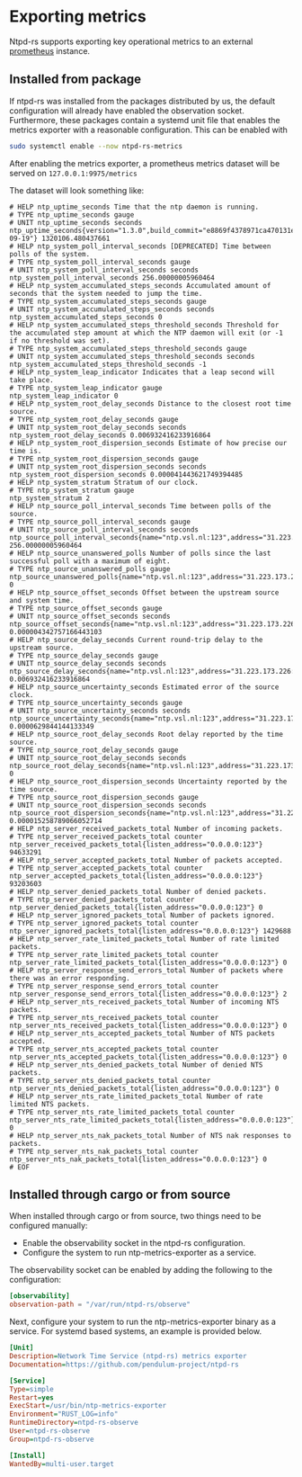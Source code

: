 # Exporting metrics

Ntpd-rs supports exporting key operational metrics to an external [prometheus](https://prometheus.io/) instance.

## Installed from package

If ntpd-rs was installed from the packages distributed by us, the default configuration will already have enabled the observation socket. Furthermore, these packages contain a systemd unit file that enables the metrics exporter with a reasonable configuration. This can be enabled with
```sh
sudo systemctl enable --now ntpd-rs-metrics
```

After enabling the metrics exporter, a prometheus metrics dataset will be served on `127.0.0.1:9975/metrics`

The dataset will look something like:
```
# HELP ntp_uptime_seconds Time that the ntp daemon is running.
# TYPE ntp_uptime_seconds gauge
# UNIT ntp_uptime_seconds seconds
ntp_uptime_seconds{version="1.3.0",build_commit="e8869f4378971ca470131e54fea6e72655a774c3",build_commit_date="2024-09-19"} 1320106.480437661
# HELP ntp_system_poll_interval_seconds [DEPRECATED] Time between polls of the system.
# TYPE ntp_system_poll_interval_seconds gauge
# UNIT ntp_system_poll_interval_seconds seconds
ntp_system_poll_interval_seconds 256.00000005960464
# HELP ntp_system_accumulated_steps_seconds Accumulated amount of seconds that the system needed to jump the time.
# TYPE ntp_system_accumulated_steps_seconds gauge
# UNIT ntp_system_accumulated_steps_seconds seconds
ntp_system_accumulated_steps_seconds 0
# HELP ntp_system_accumulated_steps_threshold_seconds Threshold for the accumulated step amount at which the NTP daemon will exit (or -1 if no threshold was set).
# TYPE ntp_system_accumulated_steps_threshold_seconds gauge
# UNIT ntp_system_accumulated_steps_threshold_seconds seconds
ntp_system_accumulated_steps_threshold_seconds -1
# HELP ntp_system_leap_indicator Indicates that a leap second will take place.
# TYPE ntp_system_leap_indicator gauge
ntp_system_leap_indicator 0
# HELP ntp_system_root_delay_seconds Distance to the closest root time source.
# TYPE ntp_system_root_delay_seconds gauge
# UNIT ntp_system_root_delay_seconds seconds
ntp_system_root_delay_seconds 0.006932416233916864
# HELP ntp_system_root_dispersion_seconds Estimate of how precise our time is.
# TYPE ntp_system_root_dispersion_seconds gauge
# UNIT ntp_system_root_dispersion_seconds seconds
ntp_system_root_dispersion_seconds 0.000041443621749394485
# HELP ntp_system_stratum Stratum of our clock.
# TYPE ntp_system_stratum gauge
ntp_system_stratum 2
# HELP ntp_source_poll_interval_seconds Time between polls of the source.
# TYPE ntp_source_poll_interval_seconds gauge
# UNIT ntp_source_poll_interval_seconds seconds
ntp_source_poll_interval_seconds{name="ntp.vsl.nl:123",address="31.223.173.226:123",id="1"} 256.00000005960464
# HELP ntp_source_unanswered_polls Number of polls since the last successful poll with a maximum of eight.
# TYPE ntp_source_unanswered_polls gauge
ntp_source_unanswered_polls{name="ntp.vsl.nl:123",address="31.223.173.226:123",id="1"} 0
# HELP ntp_source_offset_seconds Offset between the upstream source and system time.
# TYPE ntp_source_offset_seconds gauge
# UNIT ntp_source_offset_seconds seconds
ntp_source_offset_seconds{name="ntp.vsl.nl:123",address="31.223.173.226:123",id="1"} 0.000004342757166443103
# HELP ntp_source_delay_seconds Current round-trip delay to the upstream source.
# TYPE ntp_source_delay_seconds gauge
# UNIT ntp_source_delay_seconds seconds
ntp_source_delay_seconds{name="ntp.vsl.nl:123",address="31.223.173.226:123",id="1"} 0.006932416233916864
# HELP ntp_source_uncertainty_seconds Estimated error of the source clock.
# TYPE ntp_source_uncertainty_seconds gauge
# UNIT ntp_source_uncertainty_seconds seconds
ntp_source_uncertainty_seconds{name="ntp.vsl.nl:123",address="31.223.173.226:123",id="1"} 0.0000629844144133349
# HELP ntp_source_root_delay_seconds Root delay reported by the time source.
# TYPE ntp_source_root_delay_seconds gauge
# UNIT ntp_source_root_delay_seconds seconds
ntp_source_root_delay_seconds{name="ntp.vsl.nl:123",address="31.223.173.226:123",id="1"} 0
# HELP ntp_source_root_dispersion_seconds Uncertainty reported by the time source.
# TYPE ntp_source_root_dispersion_seconds gauge
# UNIT ntp_source_root_dispersion_seconds seconds
ntp_source_root_dispersion_seconds{name="ntp.vsl.nl:123",address="31.223.173.226:123",id="1"} 0.000015258789066052714
# HELP ntp_server_received_packets_total Number of incoming packets.
# TYPE ntp_server_received_packets_total counter
ntp_server_received_packets_total{listen_address="0.0.0.0:123"} 94633291
# HELP ntp_server_accepted_packets_total Number of packets accepted.
# TYPE ntp_server_accepted_packets_total counter
ntp_server_accepted_packets_total{listen_address="0.0.0.0:123"} 93203603
# HELP ntp_server_denied_packets_total Number of denied packets.
# TYPE ntp_server_denied_packets_total counter
ntp_server_denied_packets_total{listen_address="0.0.0.0:123"} 0
# HELP ntp_server_ignored_packets_total Number of packets ignored.
# TYPE ntp_server_ignored_packets_total counter
ntp_server_ignored_packets_total{listen_address="0.0.0.0:123"} 1429688
# HELP ntp_server_rate_limited_packets_total Number of rate limited packets.
# TYPE ntp_server_rate_limited_packets_total counter
ntp_server_rate_limited_packets_total{listen_address="0.0.0.0:123"} 0
# HELP ntp_server_response_send_errors_total Number of packets where there was an error responding.
# TYPE ntp_server_response_send_errors_total counter
ntp_server_response_send_errors_total{listen_address="0.0.0.0:123"} 2
# HELP ntp_server_nts_received_packets_total Number of incoming NTS packets.
# TYPE ntp_server_nts_received_packets_total counter
ntp_server_nts_received_packets_total{listen_address="0.0.0.0:123"} 0
# HELP ntp_server_nts_accepted_packets_total Number of NTS packets accepted.
# TYPE ntp_server_nts_accepted_packets_total counter
ntp_server_nts_accepted_packets_total{listen_address="0.0.0.0:123"} 0
# HELP ntp_server_nts_denied_packets_total Number of denied NTS packets.
# TYPE ntp_server_nts_denied_packets_total counter
ntp_server_nts_denied_packets_total{listen_address="0.0.0.0:123"} 0
# HELP ntp_server_nts_rate_limited_packets_total Number of rate limited NTS packets.
# TYPE ntp_server_nts_rate_limited_packets_total counter
ntp_server_nts_rate_limited_packets_total{listen_address="0.0.0.0:123"} 0
# HELP ntp_server_nts_nak_packets_total Number of NTS nak responses to packets.
# TYPE ntp_server_nts_nak_packets_total counter
ntp_server_nts_nak_packets_total{listen_address="0.0.0.0:123"} 0
# EOF
```

## Installed through cargo or from source

When installed through cargo or from source, two things need to be configured manually: 

- Enable the observability socket in the ntpd-rs configuration.
- Configure the system to run ntp-metrics-exporter as a service.

The observability socket can be enabled by adding the following to the configuration:
```toml
[observability]
observation-path = "/var/run/ntpd-rs/observe"
```

Next, configure your system to run the ntp-metrics-exporter binary as a service. For systemd based systems, an example is provided below.
```ini
[Unit]
Description=Network Time Service (ntpd-rs) metrics exporter
Documentation=https://github.com/pendulum-project/ntpd-rs

[Service]
Type=simple
Restart=yes
ExecStart=/usr/bin/ntp-metrics-exporter
Environment="RUST_LOG=info"
RuntimeDirectory=ntpd-rs-observe
User=ntpd-rs-observe
Group=ntpd-rs-observe

[Install]
WantedBy=multi-user.target
```
